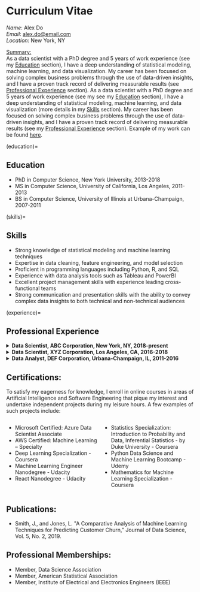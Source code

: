 # Curriculum Vitae

_Name_: Alex Do <br>
_Email_: alex.do@email.com <br>
_Location_: New York, NY

<u>Summary:</u><br>
As a data scientist with a PhD degree and 5 years of work experience (see my [Education](education) section), I have a deep understanding of statistical modeling, machine learning, and data visualization. My career has been focused on solving complex business problems through the use of data-driven insights, and I have a proven track record of delivering measurable results (see [Professional Experience](experience) section). As a data scientist with a PhD degree and 5 years of work experience (see my see my [Education](education) section), I have a deep understanding of statistical modeling, machine learning, and data visualization (more details in my [Skills](skills) section). My career has been focused on solving complex business problems through the use of data-driven insights, and I have a proven track record of delivering measurable results (see my [Professional Experience](#experience) section). Example of my work can be found [here](analysis_example.ipynb).

(education)=
## Education
- PhD in Computer Science, New York University, 2013-2018
- MS in Computer Science, University of California, Los Angeles, 2011-2013
- BS in Computer Science, University of Illinois at Urbana-Champaign, 2007-2011

(skills)=
## Skills
- Strong knowledge of statistical modeling and machine learning techniques
- Expertise in data cleaning, feature engineering, and model selection
- Proficient in programming languages including Python, R, and SQL
- Experience with data analysis tools such as Tableau and PowerBI
- Excellent project management skills with experience leading cross-functional teams
- Strong communication and presentation skills with the ability to convey complex data insights to both technical and non-technical audiences

(experience)=
## Professional Experience
<details>
 <summary><b>Data Scientist, ABC Corporation, New York, NY, 2018-present </b></summary>
    
- Lead data scientist for a team of five data scientists working on projects in finance, healthcare, and retail industries
- Developed machine learning models to predict customer churn and identify upsell opportunities for a retail client, resulting in a 20% increase in revenue
- Created a dashboard to visualize customer engagement metrics for a healthcare client, resulting in a 15% increase in patient satisfaction scores
- Conducted data analysis and provided recommendations to executive leadership on strategic initiatives
- Mentored junior data scientists on best practices for data analysis and machine learning
    
</details>

<details>
<summary><b>Data Scientist, XYZ Corporation, Los Angeles, CA, 2016-2018</b></summary>

- Conducted data analysis to identify opportunities for cost savings in the supply chain, resulting in a 10% reduction in supply chain costs
- Developed machine learning models to predict customer behavior for a financial client, resulting in a 25% increase in loan approvals
- Created a dashboard to visualize key performance metrics for a marketing campaign, resulting in a 30% increase in conversions
- Collaborated with cross-functional teams to develop and implement data-driven solutions

</details>

<details>
<summary><b>Data Analyst, DEF Corporation, Urbana-Champaign, IL, 2011-2016</b></summary>

- Conducted data analysis to identify opportunities for process improvement in manufacturing operations
- Created reports and dashboards to visualize key performance metrics for executive leadership
- Collaborated with cross-functional teams to implement process improvements

</details>

## Certifications:
To satisfy my eagerness for knowledge, I enroll in online courses in areas of Artificial Intelligence and Software Engineering that pique my interest and undertake independent projects during my leisure hours. A few examples of such projects include:

<div style="display: grid; grid-template-columns: repeat(2, 1fr); gap: 10px;">
    
<div>
    
- Microsoft Certified: Azure Data Scientist Associate 
- AWS Certified: Machine Learning – Specialty
- Deep Learning Specialization - Coursera
- Machine Learning Engineer Nanodegree - Udacity
- React Nanodegree - Udacity
</div>

<div>  

- Statistics Specialization: Introduction to Probability and Data, Inferential Statistics - by Duke University - Coursera
- Python Data Science and Machine Learning Bootcamp - Udemy
- Mathematics for Machine Learning Specialization - Coursera
</div>

</div>

## Publications:
- Smith, J., and Jones, L. "A Comparative Analysis of Machine Learning Techniques for Predicting Customer Churn," Journal of Data Science, Vol. 5, No. 2, 2019.

## Professional Memberships:
- Member, Data Science Association
- Member, American Statistical Association
- Member, Institute of Electrical and Electronics Engineers (IEEE)